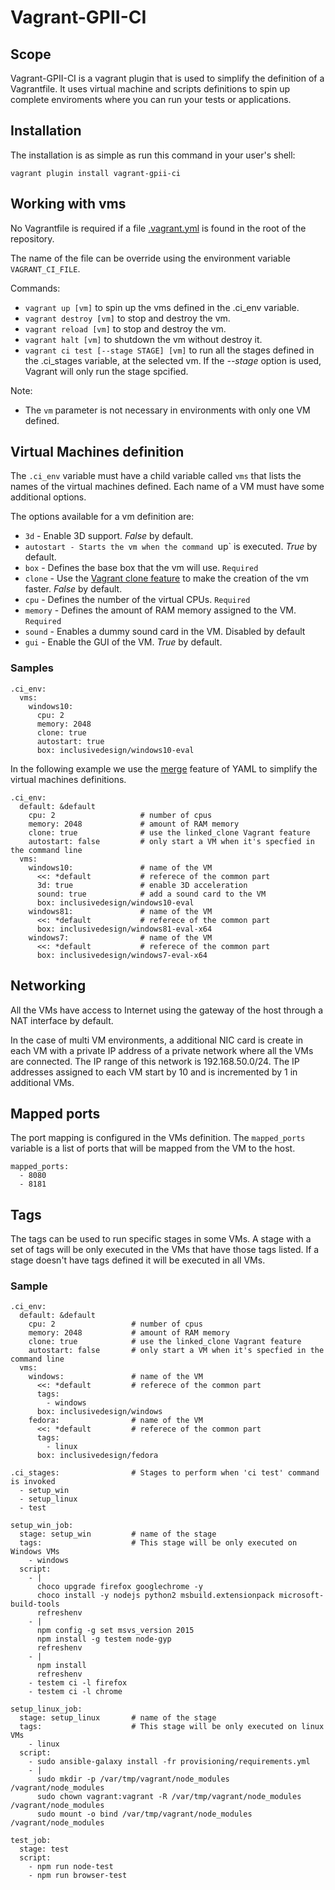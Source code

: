 Vagrant-GPII-CI
===============

Scope
-----

Vagrant-GPII-CI is a vagrant plugin that is used to simplify the definition of a Vagrantfile. It uses virtual machine and scripts definitions to spin up complete enviroments where you can run your tests or applications.

Installation
------------

The installation is as simple as run this command in your user's shell:

```
vagrant plugin install vagrant-gpii-ci
```

Working with vms
----------------

No Vagrantfile is required if a file [.vagrant.yml](vagrant.yml.template) is found in the root of the repository.

The name of the file can be override using the environment variable `VAGRANT_CI_FILE`.

Commands:

 * `vagrant up [vm]` to spin up the vms defined in the .ci_env variable. 
 * `vagrant destroy [vm]` to stop and destroy the vm.
 * `vagrant reload [vm]` to stop and destroy the vm.
 * `vagrant halt [vm]` to shutdown the vm without destroy it.
 * `vagrant ci test [--stage STAGE] [vm]` to run all the stages defined in the .ci_stages variable, at the selected vm. If the *--stage* option is used, Vagrant will only run the stage spcified.

Note:

 * The `vm` parameter is not necessary in environments with only one VM defined.


Virtual Machines definition
---------------------------

The `.ci_env` variable must have a child variable called `vms` that lists the names of the virtual machines defined. Each name of a VM must have some additional options.

The options available for a vm definition are:

 * `3d` - Enable 3D support. _False_ by default.
 * `autostart - Starts the vm when the command `up` is executed. _True_ by default.
 * `box` - Defines the base box that the vm will use. `Required`
 * `clone` - Use the [Vagrant clone feature](https://www.vagrantup.com/docs/virtualbox/configuration.html#linked-clones) to make the creation of the vm faster. _False_ by default.
 * `cpu` - Defines the number of the virtual CPUs. `Required`
 * `memory` - Defines the amount of RAM memory assigned to the VM. `Required`
 * `sound` - Enables a dummy sound card in the VM. Disabled by default
 * `gui` - Enable the GUI of the VM. _True_ by default.

### Samples


```
.ci_env:
  vms:
    windows10:
      cpu: 2
      memory: 2048
      clone: true
      autostart: true
      box: inclusivedesign/windows10-eval
```

In the following example we use the [merge](http://yaml.org/type/merge.html) feature of YAML to simplify the virtual machines definitions.

```
.ci_env:
  default: &default
    cpu: 2                   # number of cpus
    memory: 2048             # amount of RAM memory
    clone: true              # use the linked_clone Vagrant feature
    autostart: false         # only start a VM when it's specfied in the command line
  vms:
    windows10:               # name of the VM
      <<: *default           # referece of the common part
      3d: true               # enable 3D acceleration
      sound: true            # add a sound card to the VM
      box: inclusivedesign/windows10-eval
    windows81:               # name of the VM
      <<: *default           # referece of the common part
      box: inclusivedesign/windows81-eval-x64
    windows7:                # name of the VM
      <<: *default           # referece of the common part
      box: inclusivedesign/windows7-eval-x64
```

Networking
----------

All the VMs have access to Internet using the gateway of the host through a NAT interface by default.

In the case of multi VM environments, a additional NIC card is create in each VM with a private IP address of a private network where all the VMs are connected. The IP range of this network is 192.168.50.0/24. The IP addresses assigned to each VM start by 10 and is incremented by 1 in additional VMs.

Mapped ports
---------------

The port mapping is configured in the VMs definition. The `mapped_ports` variable is a list of ports that will be mapped from the VM to the host.

```
mapped_ports:
  - 8080
  - 8181
```

Tags
----

The tags can be used to run specific stages in some VMs. A stage with a set of tags will be only executed in the VMs that have those tags listed. If a stage doesn't have tags defined it will be executed in all VMs.

### Sample


```
.ci_env:
  default: &default
    cpu: 2                 # number of cpus
    memory: 2048           # amount of RAM memory
    clone: true            # use the linked_clone Vagrant feature
    autostart: false       # only start a VM when it's specfied in the command line
  vms:
    windows:               # name of the VM
      <<: *default         # referece of the common part
      tags:
        - windows
      box: inclusivedesign/windows
    fedora:                # name of the VM
      <<: *default         # referece of the common part
      tags:
        - linux
      box: inclusivedesign/fedora

.ci_stages:                # Stages to perform when 'ci test' command is invoked
  - setup_win
  - setup_linux
  - test

setup_win_job:
  stage: setup_win         # name of the stage
  tags:                    # This stage will be only executed on Windows VMs
    - windows
  script:
    - |
      choco upgrade firefox googlechrome -y
      choco install -y nodejs python2 msbuild.extensionpack microsoft-build-tools
      refreshenv
    - |
      npm config -g set msvs_version 2015
      npm install -g testem node-gyp
      refreshenv
    - |
      npm install
      refreshenv
    - testem ci -l firefox
    - testem ci -l chrome

setup_linux_job:
  stage: setup_linux       # name of the stage
  tags:                    # This stage will be only executed on linux VMs
    - linux
  script:
    - sudo ansible-galaxy install -fr provisioning/requirements.yml
    - |
      sudo mkdir -p /var/tmp/vagrant/node_modules /vagrant/node_modules
      sudo chown vagrant:vagrant -R /var/tmp/vagrant/node_modules /vagrant/node_modules
      sudo mount -o bind /var/tmp/vagrant/node_modules /vagrant/node_modules

test_job:
  stage: test
  script:
    - npm run node-test
    - npm run browser-test

```
